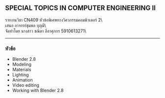 ## SPECIAL TOPICS IN COMPUTER ENGINEERING II

รายงานวิชา CN409 หัวข้อพิเศษทางวิศวกรรมคอมพิวเตอร์ 2\  
เสนอ อาจารย์ชุมพล บุญมี\  
จัดทำโดย นางสาว ชณิตา ลีลาศุภกร 5910613271\  

-------------
### หัวข้อ
- Blender 2.8
- Modeling
- Materials
- Lighting
- Animation
- Video editing
- Working with Blender 2.8
